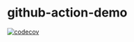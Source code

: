 # github-action-demo

[![codecov](https://codecov.io/gh/4ever9/github-action-demo/branch/master/graph/badge.svg)](https://codecov.io/gh/4ever9/github-action-demo)
